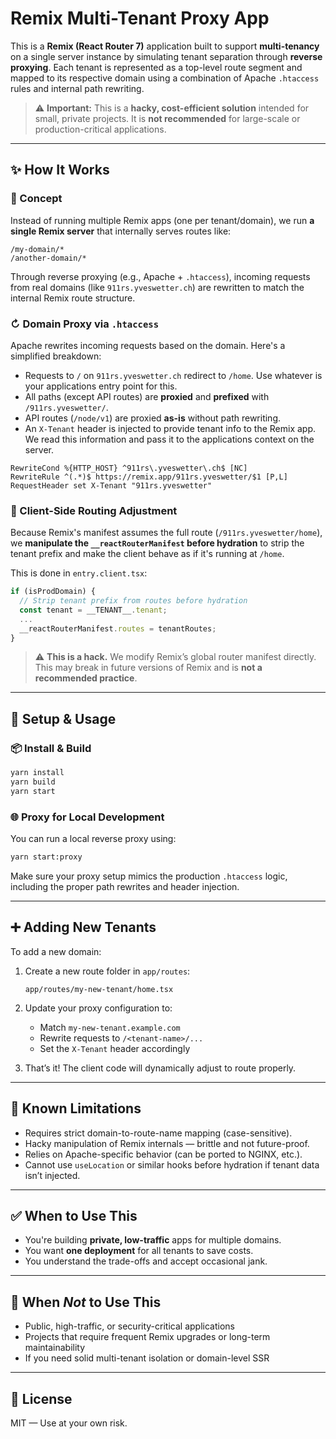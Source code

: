 # Remix Multi-Tenant Proxy App

This is a **Remix (React Router 7)** application built to support **multi-tenancy** on a single server instance by simulating tenant separation through **reverse proxying**. Each tenant is represented as a top-level route segment and mapped to its respective domain using a combination of Apache `.htaccess` rules and internal path rewriting.

> ⚠️ **Important:** This is a **hacky, cost-efficient solution** intended for small, private projects. It is **not recommended** for large-scale or production-critical applications.

---

## ✨ How It Works

### 🧠 Concept

Instead of running multiple Remix apps (one per tenant/domain), we run **a single Remix server** that internally serves routes like:

```
/my-domain/*
/another-domain/*
```

Through reverse proxying (e.g., Apache + `.htaccess`), incoming requests from real domains (like `911rs.yveswetter.ch`) are rewritten to match the internal Remix route structure.

### ↻ Domain Proxy via `.htaccess`

Apache rewrites incoming requests based on the domain. Here's a simplified breakdown:

* Requests to `/` on `911rs.yveswetter.ch` redirect to `/home`. Use whatever is your applications entry point for this.
* All paths (except API routes) are **proxied** and **prefixed** with `/911rs.yveswetter/`.
* API routes (`/node/v1`) are proxied **as-is** without path rewriting.
* An `X-Tenant` header is injected to provide tenant info to the Remix app. We read this information and pass it to the applications context on the server.

```apacheconf
RewriteCond %{HTTP_HOST} ^911rs\.yveswetter\.ch$ [NC]
RewriteRule ^(.*)$ https://remix.app/911rs.yveswetter/$1 [P,L]
RequestHeader set X-Tenant "911rs.yveswetter"
```

### 🧪 Client-Side Routing Adjustment

Because Remix's manifest assumes the full route (`/911rs.yveswetter/home`), we **manipulate the `__reactRouterManifest` before hydration** to strip the tenant prefix and make the client behave as if it's running at `/home`.

This is done in `entry.client.tsx`:

```ts
if (isProdDomain) {
  // Strip tenant prefix from routes before hydration
  const tenant = __TENANT__.tenant;
  ...
  __reactRouterManifest.routes = tenantRoutes;
}
```

> ⚠️ **This is a hack.** We modify Remix’s global router manifest directly. This may break in future versions of Remix and is **not a recommended practice**.

---

## 💠 Setup & Usage

### 📦 Install & Build

```bash
yarn install
yarn build
yarn start
```

### 🌐 Proxy for Local Development

You can run a local reverse proxy using:

```bash
yarn start:proxy
```

Make sure your proxy setup mimics the production `.htaccess` logic, including the proper path rewrites and header injection.

---

## ➕ Adding New Tenants

To add a new domain:

1. Create a new route folder in `app/routes`:

   ```
   app/routes/my-new-tenant/home.tsx
   ```

2. Update your proxy configuration to:

   * Match `my-new-tenant.example.com`
   * Rewrite requests to `/<tenant-name>/...`
   * Set the `X-Tenant` header accordingly

3. That’s it! The client code will dynamically adjust to route properly.

---

## 🧪 Known Limitations

* Requires strict domain-to-route-name mapping (case-sensitive).
* Hacky manipulation of Remix internals — brittle and not future-proof.
* Relies on Apache-specific behavior (can be ported to NGINX, etc.).
* Cannot use `useLocation` or similar hooks before hydration if tenant data isn’t injected.

---

## ✅ When to Use This

* You're building **private, low-traffic** apps for multiple domains.
* You want **one deployment** for all tenants to save costs.
* You understand the trade-offs and accept occasional jank.

---

## 🚫 When *Not* to Use This

* Public, high-traffic, or security-critical applications
* Projects that require frequent Remix upgrades or long-term maintainability
* If you need solid multi-tenant isolation or domain-level SSR

---

## 📄 License

MIT — Use at your own risk.
